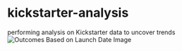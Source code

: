 # kickstarter-analysis
performing analysis on Kickstarter data to uncover trends
![Outcomes Based on Launch Date Image](https://user-images.githubusercontent.com/81929616/115121418-afdc1b00-9f80-11eb-95b7-2f850833c350.png)
